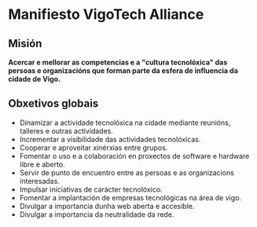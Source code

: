 # Manifiesto VigoTech Alliance


## Misión

**Acercar e mellorar as competencias e a "cultura tecnolóxica" das persoas e organizacións que forman parte da esfera de influencia da cidade de Vigo.**

## Obxetivos globais

- Dinamizar a actividade tecnolóxica na cidade mediante reunións, talleres e outras actividades.
- Incrementar a visibilidade das actividades tecnolóxicas.
- Cooperar e aproveitar xinérxias entre grupos.
- Fomentar o uso e a colaboración en proxectos de software e hardware libre e aberto.
- Servir de punto de encuentro entre as persoas e as organizacions interesadas.
- Impulsar iniciativas de carácter tecnolóxico.
- Fomentar a implantación de empresas tecnológicas na área de vigo.
- Divulgar a importancia dunha web aberta e accesible.
- Divulgar a importancia da neutralidade da rede.
